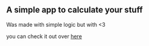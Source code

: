 ## A simple app to calculate your stuff

Was made with simple logic but with <3

you can check it out over [here](https://calculate-me-app.netlify.app)

